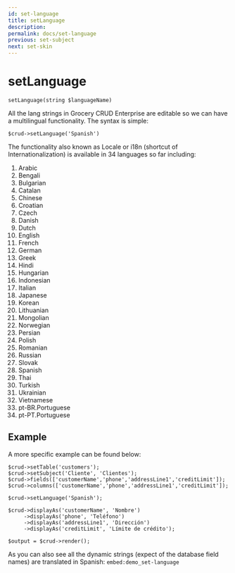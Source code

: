 ```yaml
---
id: set-language
title: setLanguage
description: 
permalink: docs/set-language
previous: set-subject
next: set-skin
---
```


# setLanguage

<pre><code class="language-php">setLanguage(string $languageName)</code></pre>
All the lang strings in Grocery CRUD Enterprise are editable so we can have a multilingual functionality. The syntax is simple:
<pre><code class="language-php">$crud-&gt;setLanguage('Spanish')</code></pre>

The functionality also known as Locale or i18n (shortcut of Internationalization) is available in 34 languages so far including:
<ol>
<li>Arabic</li>
<li>Bengali</li>
<li>Bulgarian</li>
<li>Catalan</li>
<li>Chinese</li>
<li>Croatian</li>
<li>Czech</li>
<li>Danish</li>
<li>Dutch</li>
<li>English</li>
<li>French</li>
<li>German</li>
<li>Greek</li>
<li>Hindi</li>
<li>Hungarian</li>
<li>Indonesian</li>
<li>Italian</li>
<li>Japanese</li>
<li>Korean</li>
<li>Lithuanian</li>
<li>Mongolian</li>
<li>Norwegian</li>
<li>Persian</li>
<li>Polish</li>
<li>Romanian</li>
<li>Russian</li>
<li>Slovak</li>
<li>Spanish</li>
<li>Thai</li>
<li>Turkish</li>
<li>Ukrainian</li>
<li>Vietnamese</li>
<li>pt-BR.Portuguese</li>
<li>pt-PT.Portuguese</li>
</ol>

## Example

A more specific example can be found below:

<pre><code class="language-php">$crud->setTable('customers');
$crud->setSubject('Cliente', 'Clientes');
$crud->fields(['customerName','phone','addressLine1','creditLimit']);
$crud->columns(['customerName','phone','addressLine1','creditLimit']);

$crud->setLanguage('Spanish');

$crud->displayAs('customerName', 'Nombre')
     ->displayAs('phone', 'Teléfono')
     ->displayAs('addressLine1', 'Dirección')
     ->displayAs('creditLimit', 'Límite de crédito');

$output = $crud->render();
</code></pre>

As you can also see all the dynamic strings (expect of the database field names) are translated in Spanish:
`embed:demo_set-language`
